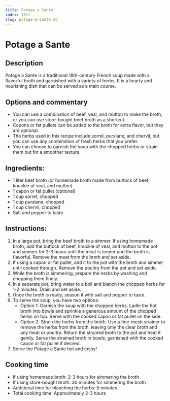 ```yaml
---
title: Potage a Sante
index: 1311
slug: potage-a-sante.md
---
```


# Potage a Sante

## Description
Potage a Sante is a traditional 18th-century French soup made with a flavorful broth and garnished with a variety of herbs. It is a hearty and nourishing dish that can be served as a main course.

## Options and commentary
- You can use a combination of beef, veal, and mutton to make the broth, or you can use store-bought beef broth as a shortcut.
- Capons or fat pullets can be added to the broth for extra flavor, but they are optional.
- The herbs used in this recipe include sorrel, purslane, and chervil, but you can use any combination of fresh herbs that you prefer.
- You can choose to garnish the soup with the chopped herbs or strain them out for a smoother texture.

## Ingredients:
- 1 liter beef broth (or homemade broth made from buttock of beef, knuckle of veal, and mutton)
- 1 capon or fat pullet (optional)
- 1 cup sorrel, chopped
- 1 cup purslane, chopped
- 1 cup chervil, chopped
- Salt and pepper to taste

## Instructions:
1. In a large pot, bring the beef broth to a simmer. If using homemade broth, add the buttock of beef, knuckle of veal, and mutton to the pot and simmer for 2-3 hours until the meat is tender and the broth is flavorful. Remove the meat from the broth and set aside.
2. If using a capon or fat pullet, add it to the pot with the broth and simmer until cooked through. Remove the poultry from the pot and set aside.
3. While the broth is simmering, prepare the herbs by washing and chopping them finely.
4. In a separate pot, bring water to a boil and blanch the chopped herbs for 1-2 minutes. Drain and set aside.
5. Once the broth is ready, season it with salt and pepper to taste.
6. To serve the soup, you have two options:
   - Option 1: Garnish the soup with the chopped herbs. Ladle the hot broth into bowls and sprinkle a generous amount of the chopped herbs on top. Serve with the cooked capon or fat pullet on the side.
   - Option 2: Strain the herbs from the broth. Use a fine-mesh strainer to remove the herbs from the broth, leaving only the clear broth and any meat or poultry. Return the strained broth to the pot and heat it gently. Serve the strained broth in bowls, garnished with the cooked capon or fat pullet if desired.
7. Serve the Potage a Sante hot and enjoy!

## Cooking time
- If using homemade broth: 2-3 hours for simmering the broth
- If using store-bought broth: 30 minutes for simmering the broth
- Additional time for blanching the herbs: 5 minutes
- Total cooking time: Approximately 2-3 hours
